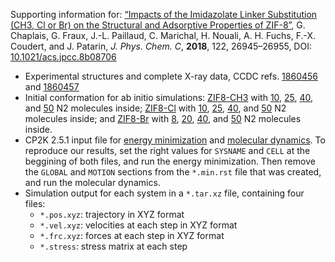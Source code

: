 Supporting information for: [“Impacts of the Imidazolate Linker Substitution (CH3, Cl or Br) on the Structural and Adsorptive Properties of ZIF-8”](https://doi.org/10.1021/acs.jpcc.8b08706), G. Chaplais, G. Fraux, J.-L. Paillaud, C. Marichal, H. Nouali, A. H. Fuchs, F.-X. Coudert, and J. Patarin, _J. Phys. Chem. C_, **2018**, 122, 26945–26955, DOI: [10.1021/acs.jpcc.8b08706](https://doi.org/10.1021/acs.jpcc.8b08706)

- Experimental structures and complete X-ray data, CCDC refs. [1860456](1860456.cif) and [1860457](1860457.cif)
- Initial conformation for ab initio simulations: [ZIF8-CH3](ZIF-CH3.pdb) with
  [10](ZIF-CH3-10.pdb), [25](ZIF-CH3-25.pdb), [40](ZIF-CH3-40.pdb), and
  [50](ZIF-CH3-50.pdb) N2 molecules inside; [ZIF8-Cl](ZIF-Cl.pdb) with
  [10](ZIF-Cl-10.pdb), [25](ZIF-Cl-25.pdb), [40](ZIF-Cl-40.pdb), and
  [50](ZIF-Cl-50.pdb) N2 molecules inside; and [ZIF8-Br](ZIF-Br.pdb) with
  [8](ZIF-Br-8.pdb), [20](ZIF-Br-20.pdb), [40](ZIF-Br-40.pdb), and
  [50](ZIF-Br-50.pdb) N2 molecules inside.
- CP2K 2.5.1 input file for [energy minimization](minimize.in) and [molecular
  dynamics](md.in). To reproduce our results, set the right values for `SYSNAME`
  and `CELL` at the beggining of both files, and run the energy minimization.
  Then remove the `GLOBAL` and `MOTION` sections from the `*.min.rst` file that
  was created, and run the molecular dynamics.
- Simulation output for each system in a `*.tar.xz` file, containing four files:
    - `*.pos.xyz`: trajectory in XYZ format
    - `*.vel.xyz`: velocities at each step in XYZ format
    - `*.frc.xyz`: forces at each step in XYZ format
    - `*.stress`: stress matrix at each step
